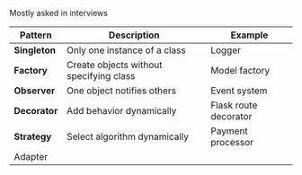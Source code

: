 
Mostly asked in interviews

| Pattern       | Description                             | Example               |
| ------------- | --------------------------------------- | --------------------- |
| **Singleton** | Only one instance of a class            | Logger                |
| **Factory**   | Create objects without specifying class | Model factory         |
| **Observer**  | One object notifies others              | Event system          |
| **Decorator** | Add behavior dynamically                | Flask route decorator |
| **Strategy**  | Select algorithm dynamically            | Payment processor     |
| Adapter       |                                         |                       |
